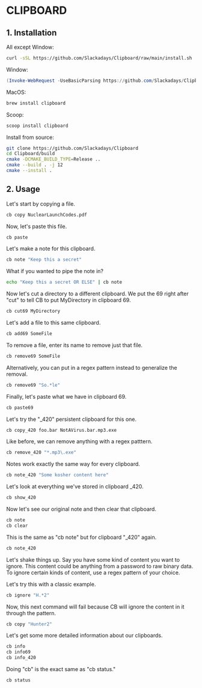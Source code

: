 # CLIPBOARD

## 1. Installation
All except Window:
```bash
curl -sSL https://github.com/Slackadays/Clipboard/raw/main/install.sh | sh
```

Window:
```powershell
(Invoke-WebRequest -UseBasicParsing https://github.com/Slackadays/Clipboard/raw/main/install.ps1).Content | powershell
```

MacOS:
```bash
brew install clipboard
```

Scoop:
```bash
scoop install clipboard
```

Install from source:
```bash
git clone https://github.com/Slackadays/Clipboard 
cd Clipboard/build
cmake -DCMAKE_BUILD_TYPE=Release ..
cmake --build . -j 12
cmake --install .
```

## 2. Usage
Let's start by copying a file.
```bash
cb copy NuclearLaunchCodes.pdf
```

Now, let's paste this file.
```bash
cb paste
```

Let's make a note for this clipboard.
```bash
cb note "Keep this a secret"
```

What if you wanted to pipe the note in?
```bash
echo "Keep this a secret OR ELSE" | cb note
```

Now let's cut a directory to a different clipboard. We put the 69 right after "cut" to tell CB to put MyDirectory in clipboard 69.
```bash
cb cut69 MyDirectory
```

Let's add a file to this same clipboard.
```bash
cb add69 SomeFile
```

To remove a file, enter its name to remove just that file.
```bash
cb remove69 SomeFile
```

Alternatively, you can put in a regex pattern instead to generalize the removal.
```bash
cb remove69 "So.*le"
```

Finally, let's paste what we have in clipboard 69.
```bash
cb paste69
```

Let's try the "_420" persistent clipboard for this one.
```bash
cb copy_420 foo.bar NotAVirus.bar.mp3.exe
```

Like before, we can remove anything with a regex patttern.
```bash
cb remove_420 "*.mp3\.exe"
```

Notes work exactly the same way for every clipboard.
```bash
cb note_420 "Some kosher content here"
```

Let's look at everything we've stored in clipboard _420.
```bash
cb show_420
```

Now let's see our original note and then clear that clipboard. 
```bash
cb note
cb clear
```

This is the same as "cb note" but for clipboard "_420" again.
```bash
cb note_420
```

Let's shake things up. Say you have some kind of content you want to ignore. This content could be anything from a password to raw binary data. To ignore certain kinds of content, use a regex pattern of your choice.

Let's try this with a classic example.
```bash
cb ignore "H.*2"
```

Now, this next command will fail because CB will ignore the content in it through the pattern.
```bash
cb copy "Hunter2"
```

Let's get some more detailed information about our clipboards.
```bash
cb info
cb info69
cb info_420
```

Doing "cb" is the exact same as "cb status."
```bash
cb status
```

